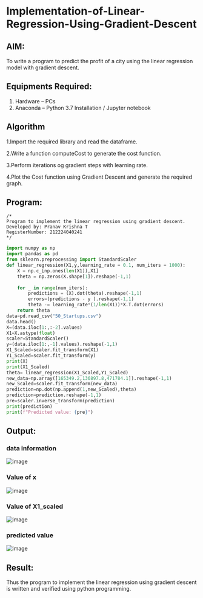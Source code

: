 # Implementation-of-Linear-Regression-Using-Gradient-Descent

## AIM:
To write a program to predict the profit of a city using the linear regression model with gradient descent.

## Equipments Required:
1. Hardware – PCs
2. Anaconda – Python 3.7 Installation / Jupyter notebook

## Algorithm
1.Import the required library and read the dataframe.

2.Write a function computeCost to generate the cost function.

3.Perform iterations og gradient steps with learning rate.

4.Plot the Cost function using Gradient Descent and generate the required graph.

## Program:
```
/*
Program to implement the linear regression using gradient descent.
Developed by: Pranav Krishna T    
RegisterNumber: 212224040241
*/
```
```python 
import numpy as np
import pandas as pd
from sklearn.preprocessing import StandardScaler
def linear_regression(X1,y,learning_rate = 0.1, num_iters = 1000):
    X = np.c_[np.ones(len(X1)),X1]
    theta = np.zeros(X.shape[1]).reshape(-1,1)
    
    for _ in range(num_iters):
        predictions = (X).dot(theta).reshape(-1,1)
        errors=(predictions - y ).reshape(-1,1)
        theta -= learning_rate*(1/len(X1))*X.T.dot(errors)
    return theta
data=pd.read_csv("50_Startups.csv")
data.head()
X=(data.iloc[1:,:-2].values)
X1=X.astype(float)
scaler=StandardScaler()
y=(data.iloc[1:,-1].values).reshape(-1,1)
X1_Scaled=scaler.fit_transform(X1)
Y1_Scaled=scaler.fit_transform(y)
print(X)
print(X1_Scaled)
theta= linear_regression(X1_Scaled,Y1_Scaled)
new_data=np.array([165349.2,136897.8,471784.1]).reshape(-1,1)
new_Scaled=scaler.fit_transform(new_data)
prediction=np.dot(np.append(1,new_Scaled),theta)
prediction=prediction.reshape(-1,1)
pre=scaler.inverse_transform(prediction)
print(prediction)
print(f"Predicted value: {pre}")
```

## Output:

### data information

![image](https://github.com/HIRU-VIRU/Implementation-of-Linear-Regression-Using-Gradient-Descent/assets/145972122/62833b13-f0ee-48f0-8d66-67635e4404e6)


### Value of x
![image](https://github.com/HIRU-VIRU/Implementation-of-Linear-Regression-Using-Gradient-Descent/assets/145972122/a026977b-70de-475a-bf0d-65918be7158d)


### Value of X1_scaled

![image](https://github.com/HIRU-VIRU/Implementation-of-Linear-Regression-Using-Gradient-Descent/assets/145972122/ee49a231-be1b-47f9-8d73-18fd9c7ca74c)


### predicted value

![image](https://github.com/HIRU-VIRU/Implementation-of-Linear-Regression-Using-Gradient-Descent/assets/145972122/027aab37-9706-48c9-b5ed-32b92b60ba12)



## Result:
Thus the program to implement the linear regression using gradient descent is written and verified using python programming.
